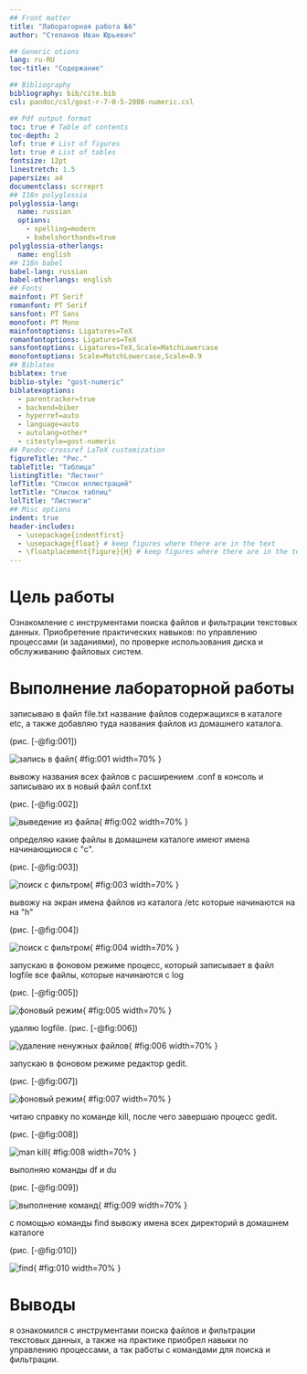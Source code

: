 ```yaml
---
## Front matter
title: "Лабораторная работа №6"
author: "Степанов Иван Юрьевич"

## Generic otions
lang: ru-RU
toc-title: "Содержание"

## Bibliography
bibliography: bib/cite.bib
csl: pandoc/csl/gost-r-7-0-5-2008-numeric.csl

## Pdf output format
toc: true # Table of contents
toc-depth: 2
lof: true # List of figures
lot: true # List of tables
fontsize: 12pt
linestretch: 1.5
papersize: a4
documentclass: scrreprt
## I18n polyglossia
polyglossia-lang:
  name: russian
  options:
	- spelling=modern
	- babelshorthands=true
polyglossia-otherlangs:
  name: english
## I18n babel
babel-lang: russian
babel-otherlangs: english
## Fonts
mainfont: PT Serif
romanfont: PT Serif
sansfont: PT Sans
monofont: PT Mono
mainfontoptions: Ligatures=TeX
romanfontoptions: Ligatures=TeX
sansfontoptions: Ligatures=TeX,Scale=MatchLowercase
monofontoptions: Scale=MatchLowercase,Scale=0.9
## Biblatex
biblatex: true
biblio-style: "gost-numeric"
biblatexoptions:
  - parentracker=true
  - backend=biber
  - hyperref=auto
  - language=auto
  - autolang=other*
  - citestyle=gost-numeric
## Pandoc-crossref LaTeX customization
figureTitle: "Рис."
tableTitle: "Таблица"
listingTitle: "Листинг"
lofTitle: "Список иллюстраций"
lotTitle: "Список таблиц"
lolTitle: "Листинги"
## Misc options
indent: true
header-includes:
  - \usepackage{indentfirst}
  - \usepackage{float} # keep figures where there are in the text
  - \floatplacement{figure}{H} # keep figures where there are in the text
---
```


# Цель работы

Ознакомление с инструментами поиска файлов и фильтрации текстовых данных.
Приобретение практических навыков: по управлению процессами (и заданиями), по
проверке использования диска и обслуживанию файловых систем.

# Выполнение лабораторной работы

записываю в файл file.txt название файлов содержащихся в каталоге etc, а также добавляю туда названия файлов из домашнего каталога.

(рис. [-@fig:001])

![запись в файл](image/img2.png){ #fig:001 width=70% }

вывожу названия всех файлов с расширением .conf в консоль и записываю их в новый файл conf.txt

(рис. [-@fig:002])

![выведение из файла](image/img3.png){ #fig:002 width=70% }

определяю какие файлы в домашнем каталоге имеют имена начинающиюся с "с".

(рис. [-@fig:003])

![поиск с фильтром](image/img4.png){ #fig:003 width=70% }

вывожу на экран имена файлов из каталога /etc которые начинаются на на "h"

(рис. [-@fig:004])

![поиск с фильтром](image/img5.png){ #fig:004 width=70% }

запускаю в фоновом режиме процесс, который записывает в файл logfile все файлы, которые начинаются с log
 
(рис. [-@fig:005])

![фоновый режим](image/img6.png){ #fig:005 width=70% }

удаляю logfile.
(рис. [-@fig:006])

![удаление ненужных файлов](image/img7.png){ #fig:006 width=70% }

запускаю в фоновом режиме редактор gedit.

(рис. [-@fig:007])

![фоновый режим](image/img8.png){ #fig:007 width=70% }

читаю справку по команде kill, после чего завершаю процесс gedit.

(рис. [-@fig:008])

![man kill](image/img10.png){ #fig:008 width=70% }

выполняю команды df и du

(рис. [-@fig:009])

![выполнение команд](image/img11.png){ #fig:009 width=70% }

с помощью команды find вывожу имена всех директорий в домашнем каталоге

(рис. [-@fig:010])

![find](image/img12.png){ #fig:010 width=70% }


# Выводы

я ознакомился с инструментами поиска файлов и фильтрации текстовых данных, а также на практике приобрел навыки по управлению процессами, а так работы с командами для поиска и фильтрации.
